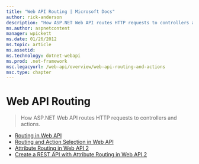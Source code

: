 ```yaml
---
title: "Web API Routing | Microsoft Docs"
author: rick-anderson
description: "How ASP.NET Web API routes HTTP requests to controllers and actions."
ms.author: aspnetcontent
manager: wpickett
ms.date: 01/26/2012
ms.topic: article
ms.assetid: 
ms.technology: dotnet-webapi
ms.prod: .net-framework
msc.legacyurl: /web-api/overview/web-api-routing-and-actions
msc.type: chapter
---
```

Web API Routing
====================
> How ASP.NET Web API routes HTTP requests to controllers and actions.


- [Routing in Web API](routing-in-aspnet-web-api.md)
- [Routing and Action Selection in Web API](routing-and-action-selection.md)
- [Attribute Routing in Web API 2](attribute-routing-in-web-api-2.md)
- [Create a REST API with Attribute Routing in Web API 2](create-a-rest-api-with-attribute-routing.md)